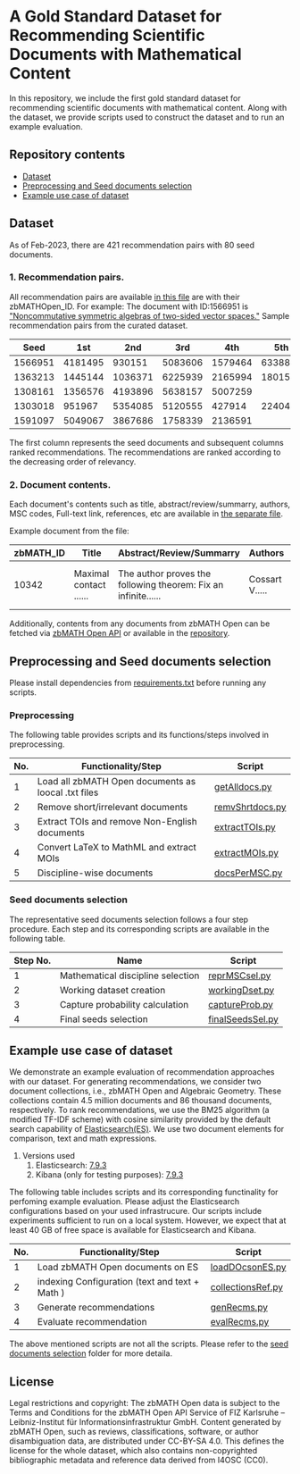 # A Gold Standard Dataset for Recommending Scientific Documents with Mathematical Content

In this repository, we include the first gold standard dataset for recommending scientific documents with mathematical content. Along with the dataset, we provide scripts used to construct the dataset and to run an example evaluation.

## Repository contents


- [Dataset](#Dataset)
- [Preprocessing and Seed documents selection](#Preprocessing-and-Seed-documents-selection)
- [Example use case of dataset](#Example-use-case-of-dataset)

## Dataset

As of Feb-2023, there are 421 recommendation pairs with 80 seed documents.

### 1. Recommendation pairs.

All recommendation pairs are available [in this file](https://github.com/gipplab/MathRecGoldStandData/blob/main/dataset/recommendationPairs.csv) are with their zbMATHOpen_ID. For example: The document with ID:1566951 is ["Noncommutative symmetric algebras of two-sided vector spaces."](https://zbmath.org/?q=an%3A1566951)
Sample recommendation pairs from the curated dataset.


| Seed    | 1st |     2nd  |        3rd |   4th      |  5th       |
|---------|---------|---------|---------|---------|---------|
| 1566951 | 4181495      | 930151  | 5083606 | 1579464 | 6338806 |
| 1363213 | 1445144		 | 1036371 | 6225939 | 2165994 | 1801581 |
| 1308161 | 1356576		 | 4193896 | 5638157 | 5007259 |         |
| 1303018 | 951967		 | 5354085 | 5120555 | 427914  | 224045  |
| 1591097 | 5049067		 | 3867686 | 1758339 | 2136591 |         |


The first column represents the seed documents and subsequent columns ranked recommendations. The recommendations are ranked according to the decreasing order of relevancy.


### 2. Document contents.

Each document's contents such as title, abstract/review/summarry, authors, MSC codes, Full-text link, references, etc are available in [the separate file](https://github.com/gipplab/MathRecGoldStandData/blob/main/dataset/documentContents.csv).

Example document from the file:

| zbMATH_ID | Title                  | Abstract/Review/Summarry                                       | Authors        | Keywords                                  | MSCs             | Full text link                                | References                       |
|-----------|------------------------|----------------------------------------------------------------|----------------|-------------------------------------------|------------------|-----------------------------------------------|----------------------------------|
| 10342     | Maximal contact ...... | The author proves the following theorem: Fix an infinite...... | Cossart V..... | Samuel stratum and desingularization..... | [{code: 14E15... | https://doi.org/10.1215/S0012-7094-91-06303-9 | S. Abhyankar: Resolution of..... |


Additionally, contents from any documents from zbMATH Open can be fetched via [zbMATH Open API](https://oai.zbmath.org/) or available in the [repository](https://zenodo.org/record/6448360#.Y_UmrHbP02w).

## Preprocessing and Seed documents selection

Please install dependencies from [requirements.txt](https://github.com/gipplab/MathRecGoldStandData/blob/main/src/requirements.txt) before running any scripts.

### Preprocessing

The following table provides scripts and its functions/steps involved in preprocessing.

| No. | Functionality/Step                       			| Script      	      |
|-----|-----------------------------------------------------|---------------------|
| 1   | Load all zbMATH Open documents as loocal .txt files | [getAlldocs.py](https://github.com/gipplab/MathRecGoldStandData/blob/main/src/preProcessing/getAlldocs.py)   |
| 2   | Remove short/irrelevant documents        			| [remvShrtdocs.py](https://github.com/gipplab/MathRecGoldStandData/blob/main/src/preProcessing/remvShrtdocs.py) |
| 3   | Extract TOIs and remove Non-English documents       | [extractTOIs.py](https://github.com/gipplab/MathRecGoldStandData/blob/main/src/preProcessing/extractTOIs.py)  |
| 4   | Convert LaTeX to MathML and extract MOIs 			| [extractMOIs.py](https://github.com/gipplab/MathRecGoldStandData/blob/main/src/preProcessing/extractMOIs.py)  |
| 5   | Discipline-wise documents                			| [docsPerMSC.py](https://github.com/gipplab/MathRecGoldStandData/blob/main/src/preProcessing/docsPerMSC.py)   | 


### Seed documents selection

The representative seed documents selection follows a four step procedure. Each step and its corresponding scripts are available in the following table.

| Step No. | Name                              | Script               |
|----------|-----------------------------------|----------------------|
| 1        | Mathematical discipline selection | [reprMSCsel.py](https://github.com/gipplab/MathRecGoldStandData/blob/main/src/seedDocSelection/reprMSCsel.py)    |
| 2        | Working dataset creation          | [workingDset.py](https://github.com/gipplab/MathRecGoldStandData/blob/main/src/seedDocSelection/workingDset.py)   |
| 3        | Capture probability calculation   | [captureProb.py](https://github.com/gipplab/MathRecGoldStandData/blob/main/src/seedDocSelection/captureProb.py)   |
| 4        | Final seeds selection             | [finalSeedsSel.py](https://github.com/gipplab/MathRecGoldStandData/blob/main/src/seedDocSelection/finalSeedsSel.py) |


## Example use case of dataset

We demonstrate an example evaluation of recommendation approaches with our dataset.
For generating recommendations, we consider two document collections, i.e., zbMATH Open and Algebraic Geometry.
These collections contain 4.5 million documents and 86 thousand documents, respectively.
To rank recommendations, we use the BM25 algorithm (a modified TF-IDF scheme) with cosine similarity provided by the default search capability of [Elasticsearch(ES)](https://www.elastic.co/).
We use two document elements for comparison, text and math expressions.

1. Versions used
	1. Elasticsearch: [7.9.3](https://www.elastic.co/jp/downloads/past-releases/elasticsearch-7-9-3)
	2. Kibana (only for testing purposes): [7.9.3](https://www.elastic.co/downloads/past-releases/kibana-7-9-3)

The following table includes scripts and its corresponding functinality for perfoming example evaluation. Please adjust the Elasticsearch configurations based on your used infrastrucure. Our scripts include experiments sufficient to run on a local system. However, we expect that at least 40 GB of free space is available for Elasticsearch and Kibana.


| No. | Functionality/Step                             | Script                |
|-----|------------------------------------------------|-----------------------|
| 1   | Load zbMATH Open documents on ES               | [loadDOcsonES.py](https://github.com/gipplab/MathRecGoldStandData/blob/main/src/exampleEvaluation/loadDOcsonES.py)   |
| 2   | indexing Configuration (text and text + Math ) | [collectionsRef.py](https://github.com/gipplab/MathRecGoldStandData/blob/main/src/exampleEvaluation/collectionsRef.py) |
| 3   | Generate recommendations                       | [genRecms.py](https://github.com/gipplab/MathRecGoldStandData/blob/main/src/exampleEvaluation/genRecms.py)       |
| 4   | Evaluate recommendation                        | [evalRecms.py](https://github.com/gipplab/MathRecGoldStandData/blob/main/src/exampleEvaluation/evalRecms.py)      |

The above mentioned scripts are not all the scripts. Please refer to the [seed documents selection](https://github.com/gipplab/MathRecGoldStandData/tree/main/src/) folder for more detaila.


## License 

Legal restrictions and copyright: The zbMATH Open data is subject to the Terms and Conditions for the zbMATH Open API Service of FIZ Karlsruhe – Leibniz-Institut für Informationsinfrastruktur GmbH. Content generated by zbMATH Open, such as reviews, classifications, software, or author disambiguation data, are distributed under CC-BY-SA 4.0. This defines the license for the whole dataset, which also contains non-copyrighted bibliographic metadata and reference data derived from I4OSC (CC0).